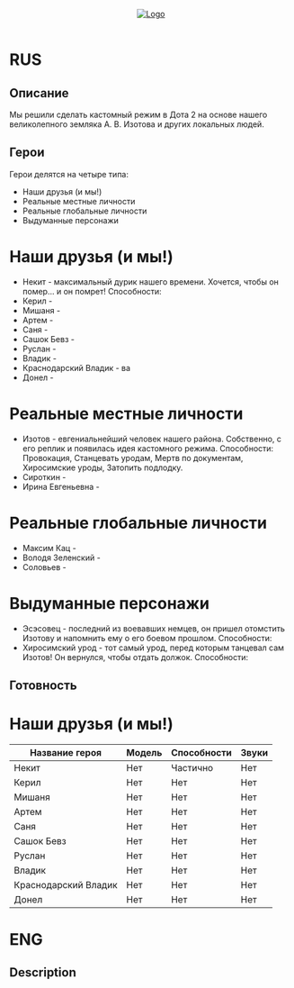 <p align="center">
  <a href="https://localhost" title="Ссылка на кастомку!">
    <img src="" alt="Logo">
  </a>
    <br />
    <br />
</p>

# RUS

## Описание

Мы решили сделать кастомный режим в Дота 2 на основе нашего великолепного земляка А. В. Изотова и других локальных людей.

## Герои

Герои делятся на четыре типа:

* Наши друзья (и мы!)
* Реальные местные личности
* Реальные глобальные личности
* Выдуманные персонажи

# Наши друзья (и мы!)

* Некит - максимальный дурик нашего времени. Хочется, чтобы он помер... и он помрет!
Способности:
* Керил -
* Мишаня -
* Артем -
* Саня -
* Сашок Бевз -
* Руслан -
* Владик -
* Краснодарский Владик - ва
* Донел -

# Реальные местные личности

* Изотов - евгениальнейший человек нашего района. Собственно, с его реплик и появилась идея кастомного режима.
Способности: Провокация, Станцевать уродам, Мертв по документам, Хиросимские уроды, Затопить подлодку.
* Сироткин - 
* Ирина Евгеньевна -

# Реальные глобальные личности

* Максим Кац -
* Володя Зеленский -
* Соловьев -

# Выдуманные персонажи

* Эсэсовец - последний из воевавших немцев, он пришел отомстить Изотову и напомнить ему о его боевом прошлом.
Способности:
* Хиросимский урод - тот самый урод, перед которым танцевал сам Изотов! Он вернулся, чтобы отдать должок.
Способности:

## Готовность

# Наши друзья (и мы!)

| Название героя | Модель | Способности | Звуки |
| -------------- | ------ | ----------- | ----- |
| Некит | Нет | Частично | Нет |
| Керил | Нет | Нет | Нет |
| Мишаня | Нет | Нет | Нет |
| Артем | Нет | Нет | Нет |
| Саня | Нет | Нет | Нет |
| Сашок Бевз | Нет | Нет | Нет |
| Руслан | Нет | Нет | Нет |
| Владик | Нет | Нет | Нет |
| Краснодарский Владик | Нет | Нет | Нет |
| Донел | Нет | Нет | Нет |

# ENG

## Description
